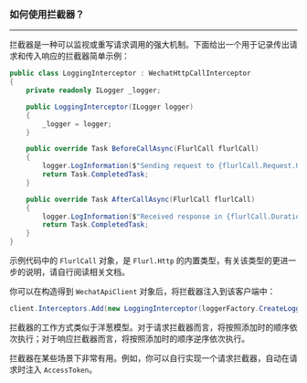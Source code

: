 ﻿### 如何使用拦截器？

---

拦截器是一种可以监视或重写请求调用的强大机制。下面给出一个用于记录传出请求和传入响应的拦截器简单示例：

```csharp
public class LoggingInterceptor : WechatHttpCallInterceptor
{
    private readonly ILogger _logger;

    public LoggingInterceptor(ILogger logger)
    {
        _logger = logger;
    }

    public override Task BeforeCallAsync(FlurlCall flurlCall)
    {
        logger.LogInformation($"Sending request to {flurlCall.Request.Url} on {DateTimeOffset.Now}.");
        return Task.CompletedTask;
    }

    public override Task AfterCallAsync(FlurlCall flurlCall)
    {
        logger.LogInformation($"Received response in {flurlCall.Duration.Value.TotalMilliseconds}ms.");
        return Task.CompletedTask;
    }
}
```

示例代码中的 `FlurlCall` 对象，是 `Flurl.Http` 的内置类型，有关该类型的更进一步的说明，请自行阅读相关文档。

你可以在构造得到 `WechatApiClient` 对象后，将拦截器注入到该客户端中：

```csharp
client.Interceptors.Add(new LoggingInterceptor(loggerFactory.CreateLogger()));
```

拦截器的工作方式类似于洋葱模型。对于请求拦截器而言，将按照添加时的顺序依次执行；对于响应拦截器而言，将按照添加时的顺序逆序依次执行。

拦截器在某些场景下非常有用。例如，你可以自行实现一个请求拦截器，自动在请求时注入 `AccessToken`。
